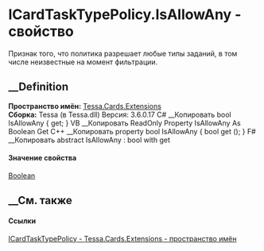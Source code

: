# ICardTaskTypePolicy.IsAllowAny - свойство
Признак того, что политика разрешает любые типы заданий, в том числе
неизвестные на момент фильтрации.
##  __Definition
 **Пространство имён:** [Tessa.Cards.Extensions](N_Tessa_Cards_Extensions.htm)  
 **Сборка:** Tessa (в Tessa.dll) Версия: 3.6.0.17
C# __Копировать
     bool IsAllowAny { get; }
VB __Копировать
     ReadOnly Property IsAllowAny As Boolean
    	Get
C++ __Копировать
    property bool IsAllowAny {
    	bool get ();
    }
F# __Копировать
     abstract IsAllowAny : bool with get
#### Значение свойства
[Boolean](https://learn.microsoft.com/dotnet/api/system.boolean)
##  __См. также
#### Ссылки
[ICardTaskTypePolicy - ](T_Tessa_Cards_Extensions_ICardTaskTypePolicy.htm)
[Tessa.Cards.Extensions - пространство имён](N_Tessa_Cards_Extensions.htm)
